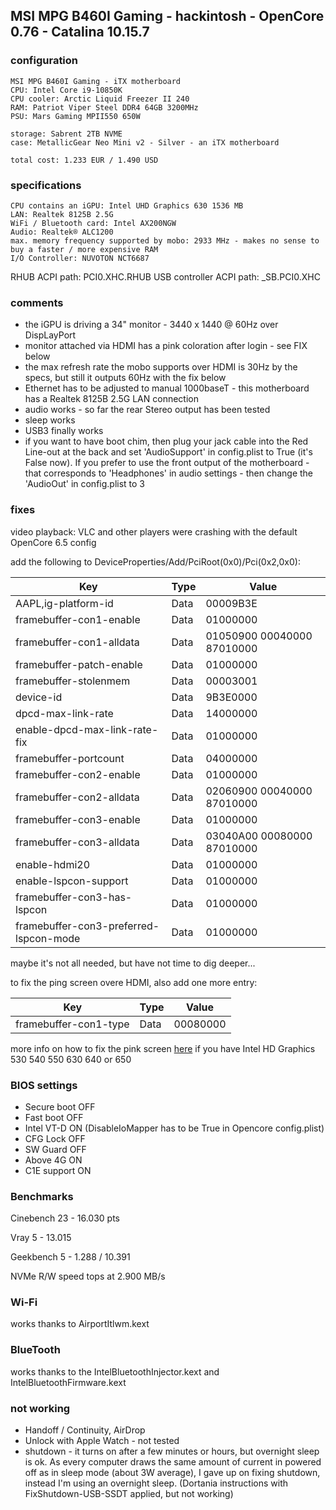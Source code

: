 

## MSI MPG B460I Gaming - hackintosh - OpenCore 0.76 - Catalina 10.15.7

###  configuration

```
MSI MPG B460I Gaming - iTX motherboard
CPU: Intel Core i9-10850K
CPU cooler: Arctic Liquid Freezer II 240
RAM: Patriot Viper Steel DDR4 64GB 3200MHz
PSU: Mars Gaming MPII550 650W

storage: Sabrent 2TB NVME
case: MetallicGear Neo Mini v2 - Silver - an iTX motherboard

total cost: 1.233 EUR / 1.490 USD
```

###  specifications

```
CPU contains an iGPU: Intel UHD Graphics 630 1536 MB
LAN: Realtek 8125B 2.5G
WiFi / Bluetooth card: Intel AX200NGW
Audio: Realtek® ALC1200
max. memory frequency supported by mobo: 2933 MHz - makes no sense to buy a faster / more expensive RAM
I/O Controller: NUVOTON NCT6687
```
RHUB ACPI path: PCI0.XHC.RHUB
USB controller ACPI path: _SB.PCI0.XHC


###  comments

- the iGPU is driving a 34" monitor - 3440 x 1440 @ 60Hz over DispLayPort
- monitor attached via HDMI has a pink coloration after login - see FIX below
- the max refresh rate the mobo supports over HDMI is 30Hz by the specs, but still it outputs 60Hz with the fix below
- Ethernet has to be adjusted to manual 1000baseT - this motherboard has a Realtek 8125B 2.5G LAN connection
- audio works - so far the rear Stereo output has been tested
- sleep works
- USB3 finally works
- if you want to have boot chim, then plug your jack cable into the Red Line-out at the back and set 'AudioSupport' in config.plist to True (it's False now). If you prefer to use the front output of the motherboard - that corresponds to 'Headphones' in audio settings - then change the 'AudioOut' in config.plist to 3

###  fixes

video playback: VLC and other players were crashing with the default OpenCore 6.5 config

add the following to DeviceProperties/Add/PciRoot(0x0)/Pci(0x2,0x0):


| Key | Type | Value |
| ------------- | ------------- | ------------- |
| AAPL,ig-platform-id | Data | 00009B3E |
| framebuffer-con1-enable | Data | 01000000 |
| framebuffer-con1-alldata | Data | 01050900 00040000 87010000 |
| framebuffer-patch-enable | Data | 01000000 |
| framebuffer-stolenmem | Data | 00003001 |
| device-id | Data | 9B3E0000 |
| dpcd-max-link-rate | Data | 14000000 |
| enable-dpcd-max-link-rate-fix | Data | 01000000 |
| framebuffer-portcount | Data | 04000000 |
| framebuffer-con2-enable | Data | 01000000 |
| framebuffer-con2-alldata | Data | 02060900 00040000 87010000 |
| framebuffer-con3-enable | Data | 01000000 |
| framebuffer-con3-alldata | Data | 03040A00 00080000 87010000 |
| enable-hdmi20 | Data | 01000000 |
| enable-lspcon-support | Data | 01000000 |
| framebuffer-con3-has-lspcon | Data | 01000000 |
| framebuffer-con3-preferred-lspcon-mode | Data | 01000000 |

maybe it's not all needed, but have not time to dig deeper...

to fix the ping screen overe HDMI, also add one more entry:

| Key | Type | Value |
| ------------- | ------------- | ------------- |
| framebuffer-con1-type | Data | 00080000 |

more info on how to fix the pink screen [here](https://elitemacx86.com/threads/pink-screen-on-intel-hd-and-uhd-graphics-on-macos-sierra-and-later-on-desktops-clover-opencore.434/) if you have Intel HD Graphics 530 540 550 630 640 or 650


###  BIOS settings

- Secure boot OFF
- Fast boot OFF
- Intel VT-D ON (DisableIoMapper has to be True in Opencore config.plist)
- CFG Lock OFF
- SW Guard OFF
- Above 4G ON
- C1E support ON


###  Benchmarks

Cinebench 23 - 16.030 pts

Vray 5 - 13.015

Geekbench 5 - 1.288 / 10.391

NVMe R/W speed tops at 2.900 MB/s

###  Wi-Fi

works thanks to AirportItlwm.kext

###  BlueTooth

works thanks to the IntelBluetoothInjector.kext and IntelBluetoothFirmware.kext

###  not working

- Handoff / Continuity, AirDrop
- Unlock with Apple Watch - not tested
- shutdown - it turns on after a few minutes or hours, but overnight sleep is ok. As every computer draws the same amount of current in powered off as in sleep mode (about 3W average), I gave up on fixing shutdown, instead I'm using an overnight sleep.
  (Dortania instructions with FixShutdown-USB-SSDT applied, but not working)
